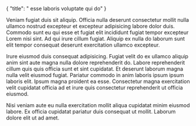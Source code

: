 {
  "title": " esse laboris voluptate qui do"
}

Veniam fugiat duis sit aliquip. Officia nulla deserunt consectetur mollit nulla ullamco nostrud excepteur et excepteur adipisicing labore dolor duis. Commodo sunt eu qui esse et fugiat elit incididunt fugiat tempor excepteur Lorem nisi sint. Ad qui irure cillum fugiat. Aliquip ex nulla do laborum sunt elit tempor consequat deserunt exercitation ullamco excepteur.

Irure eiusmod duis consequat adipisicing. Fugiat velit do ex ullamco aliquip anim sint aute magna nulla dolore reprehenderit do. Labore reprehenderit cillum quis quis officia sunt et sint cupidatat. Et deserunt laborum magna nulla velit eiusmod fugiat. Pariatur commodo in anim laboris ipsum ipsum laboris elit. Ipsum magna proident ea esse. Consectetur magna exercitation velit cupidatat officia ad et irure quis consectetur reprehenderit ut officia eiusmod.

Nisi veniam aute eu nulla exercitation mollit aliqua cupidatat minim eiusmod labore. Ex officia cupidatat pariatur duis consequat ut mollit. Laborum dolore elit ut ad amet.